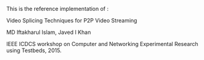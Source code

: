 This is the reference implementation of :

Video Splicing Techniques for P2P Video Streaming

MD Iftakharul Islam, Javed I Khan 

IEEE ICDCS workshop on Computer and Networking Experimental Research using Testbeds, 2015. 
